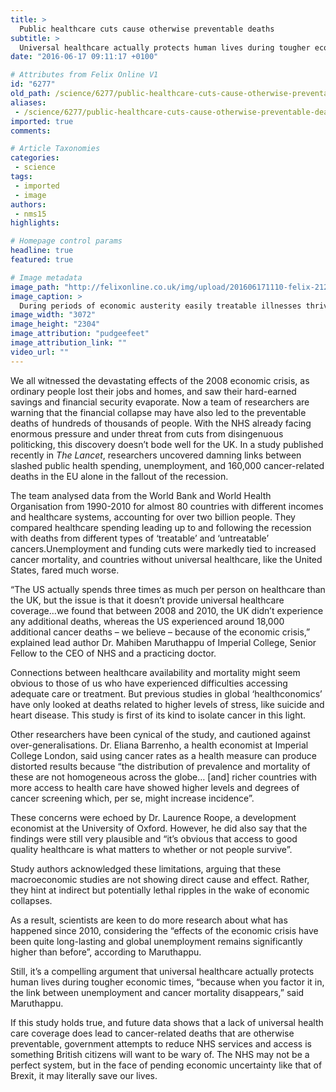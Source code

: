 ```yaml
---
title: >
  Public healthcare cuts cause otherwise preventable deaths
subtitle: >
  Universal healthcare actually protects human lives during tougher economic times
date: "2016-06-17 09:11:17 +0100"

# Attributes from Felix Online V1
id: "6277"
old_path: /science/6277/public-healthcare-cuts-cause-otherwise-preventable-deaths
aliases:
 - /science/6277/public-healthcare-cuts-cause-otherwise-preventable-deaths
imported: true
comments:

# Article Taxonomies
categories:
 - science
tags:
 - imported
 - image
authors:
 - nms15
highlights:

# Homepage control params
headline: true
featured: true

# Image metadata
image_path: "http://felixonline.co.uk/img/upload/201606171110-felix-2129079425_291111a332_o.jpg"
image_caption: >
  During periods of economic austerity easily treatable illnesses thrive.
image_width: "3072"
image_height: "2304"
image_attribution: "pudgeefeet"
image_attribution_link: ""
video_url: ""
---
```


We all witnessed the devastating effects of the 2008 economic crisis, as ordinary people lost their jobs and homes, and saw their hard-earned savings and financial security evaporate. Now a team of researchers are warning that the financial collapse may have also led to the preventable deaths of hundreds of thousands of people. With the NHS already facing enormous pressure and under threat from cuts from disingenuous politicking, this discovery doesn’t bode well for the UK. In a study published recently in _The Lancet_, researchers uncovered damning links between slashed public health spending, unemployment, and 160,000 cancer-related deaths in the EU alone in the fallout of the recession.

The team analysed data from the World Bank and World Health Organisation from 1990-2010 for almost 80 countries with different incomes and healthcare systems, accounting for over two billion people. They compared healthcare spending leading up to and following the recession with deaths from different types of ‘treatable’ and ‘untreatable’ cancers.Unemployment and funding cuts were markedly tied to increased cancer mortality, and countries without universal healthcare, like the United States, fared much worse.

“The US actually spends three times as much per person on healthcare than the UK, but the issue is that it doesn’t provide universal healthcare coverage…we found that between 2008 and 2010, the UK didn’t experience any additional deaths, whereas the US experienced around 18,000 additional cancer deaths – we believe – because of the economic crisis,” explained lead author Dr. Mahiben Maruthappu of Imperial College, Senior Fellow to the CEO of NHS and a practicing doctor.

Connections between healthcare availability and mortality might seem obvious to those of us who have experienced difficulties accessing adequate care or treatment. But previous studies in global ‘healthconomics’ have only looked at deaths related to higher levels of stress, like suicide and heart disease. This study is first of its kind to isolate cancer in this light.

Other researchers have been cynical of the study, and cautioned against over-generalisations. Dr. Eliana Barrenho, a health economist at Imperial College London, said using cancer rates as a health measure can produce distorted results because “the distribution of prevalence and mortality of these are not homogeneous across the globe… [and] richer countries with more access to health care have showed higher levels and degrees of cancer screening which, per se, might increase incidence”.

These concerns were echoed by Dr. Laurence Roope, a development economist at the University of Oxford. However, he did also say that the findings were still very plausible and “it’s obvious that access to good quality healthcare is what matters to whether or not people survive”.

Study authors acknowledged these limitations, arguing that these macroeconomic studies are not showing direct cause and effect. Rather, they hint at indirect but potentially lethal ripples in the wake of economic collapses.

As a result, scientists are keen to do more research about what has happened since 2010, considering the “effects of the economic crisis have been quite long-lasting and global unemployment remains significantly higher than before”, according to Maruthappu.

Still, it’s a compelling argument that universal healthcare actually protects human lives during tougher economic times, “because when you factor it in, the link between unemployment and cancer mortality disappears,” said Maruthappu.

If this study holds true, and future data shows that a lack of universal health care coverage does lead to cancer-related deaths that are otherwise preventable, government attempts to reduce NHS services and access is something British citizens will want to be wary of. The NHS may not be a perfect system, but in the face of pending economic uncertainty like that of Brexit, it may literally save our lives.
